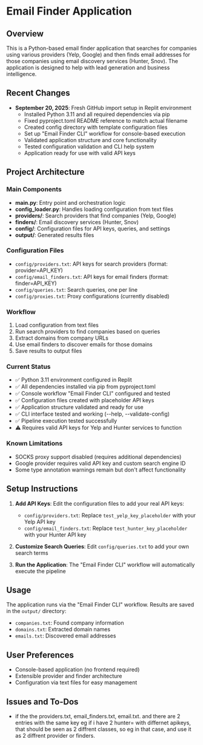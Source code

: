 # Email Finder Application

## Overview
This is a Python-based email finder application that searches for companies using various providers (Yelp, Google) and then finds email addresses for those companies using email discovery services (Hunter, Snov). The application is designed to help with lead generation and business intelligence.

## Recent Changes
- **September 20, 2025**: Fresh GitHub import setup in Replit environment
  - Installed Python 3.11 and all required dependencies via pip
  - Fixed pyproject.toml README reference to match actual filename
  - Created config directory with template configuration files
  - Set up "Email Finder CLI" workflow for console-based execution
  - Validated application structure and core functionality
  - Tested configuration validation and CLI help system
  - Application ready for use with valid API keys

## Project Architecture

### Main Components
- **main.py**: Entry point and orchestration logic
- **config_loader.py**: Handles loading configuration from text files
- **providers/**: Search providers that find companies (Yelp, Google)
- **finders/**: Email discovery services (Hunter, Snov)
- **config/**: Configuration files for API keys, queries, and settings
- **output/**: Generated results files

### Configuration Files
- `config/providers.txt`: API keys for search providers (format: provider=API_KEY)
- `config/email_finders.txt`: API keys for email finders (format: finder=API_KEY)
- `config/queries.txt`: Search queries, one per line
- `config/proxies.txt`: Proxy configurations (currently disabled)

### Workflow
1. Load configuration from text files
2. Run search providers to find companies based on queries
3. Extract domains from company URLs
4. Use email finders to discover emails for those domains
5. Save results to output files

### Current Status
- ✅ Python 3.11 environment configured in Replit
- ✅ All dependencies installed via pip from pyproject.toml
- ✅ Console workflow "Email Finder CLI" configured and tested
- ✅ Configuration files created with placeholder API keys
- ✅ Application structure validated and ready for use
- ✅ CLI interface tested and working (--help, --validate-config)
- ✅ Pipeline execution tested successfully
- ⚠️ Requires valid API keys for Yelp and Hunter services to function

### Known Limitations
- SOCKS proxy support disabled (requires additional dependencies)
- Google provider requires valid API key and custom search engine ID
- Some type annotation warnings remain but don't affect functionality

## Setup Instructions
1. **Add API Keys**: Edit the configuration files to add your real API keys:
   - `config/providers.txt`: Replace `test_yelp_key_placeholder` with your Yelp API key
   - `config/email_finders.txt`: Replace `test_hunter_key_placeholder` with your Hunter API key

2. **Customize Search Queries**: Edit `config/queries.txt` to add your own search terms

3. **Run the Application**: The "Email Finder CLI" workflow will automatically execute the pipeline

## Usage
The application runs via the "Email Finder CLI" workflow. Results are saved in the `output/` directory:
- `companies.txt`: Found company information
- `domains.txt`: Extracted domain names  
- `emails.txt`: Discovered email addresses

## User Preferences
- Console-based application (no frontend required)
- Extensible provider and finder architecture
- Configuration via text files for easy management


## Issues and To-Dos
- if the the providers.txt, email_finders.txt, email.txt. and there are 2 entries with the same key eg if i have 2 hunter= with differnet apikeys, that should be seen as 2 diffrent classes, so eg in that case, and use it as 2 diffrent provider or finders.